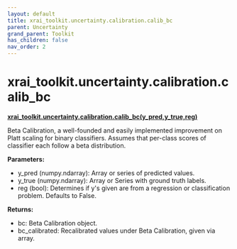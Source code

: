 ```yaml
---
layout: default
title: xrai_toolkit.uncertainty.calibration.calib_bc
parent: Uncertainty
grand_parent: Toolkit
has_children: false
nav_order: 2
---
```


# xrai_toolkit.uncertainty.calibration.calib_bc
**[xrai_toolkit.uncertainty.calibration.calib_bc(y_pred,y_true,reg)](https://github.com/gaberamolete/xrai_toolkit/blob/main/uncertainty/calibration.py)**


Beta Calibration, a well-founded and easily implemented improvement on Platt scaling for binary classifiers. Assumes that per-class scores of classifier each follow a beta distribution.


**Parameters:**
- y_pred (numpy.ndarray): Array or series of predicted values.
- y_true (numpy.ndarray): Array or Series with ground truth labels.
- reg (bool): Determines if y's given are from a regression or classification problem. Defaults to False.

**Returns:**
- bc: Beta Calibration object.
- bc_calibrated: Recalibrated values under Beta Calibration, given via array.
